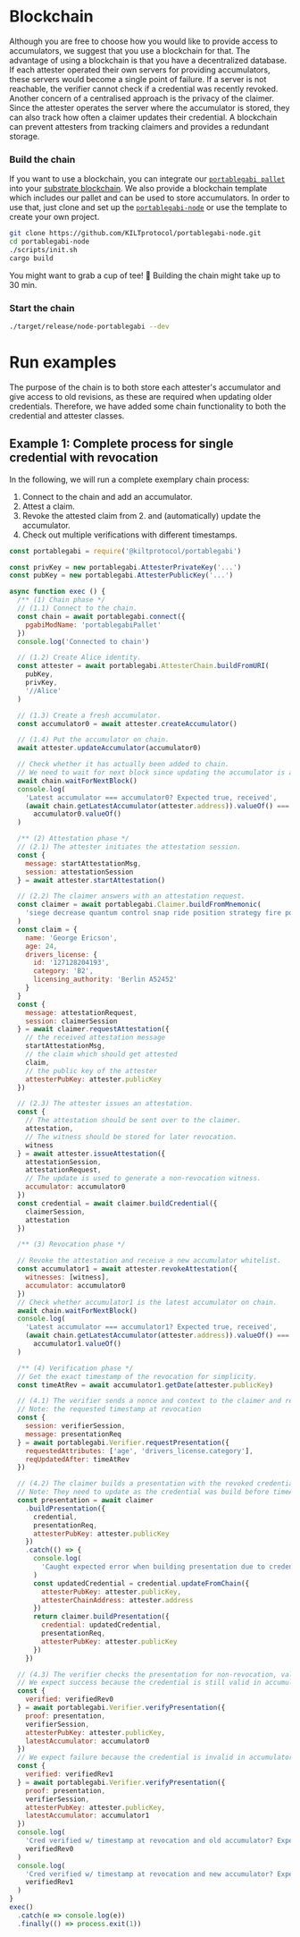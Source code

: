# Blockchain

Although you are free to choose how you would like to provide access to accumulators, we suggest that you use a blockchain for that.
The advantage of using a blockchain is that you have a decentralized database.
If each attester operated their own servers for providing accumulators, these servers would become a single point of failure.
If a server is not reachable, the verifier cannot check if a credential was recently revoked.
Another concern of a centralised approach is the privacy of the claimer.
Since the attester operates the server where the accumulator is stored, they can also track how often a claimer updates their credential.
A blockchain can prevent attesters from tracking claimers and provides a redundant storage.

### Build the chain

If you want to use a blockchain, you can integrate our [`portablegabi pallet`](https://github.com/KILTprotocol/portablegabi-pallet) into your [substrate blockchain](https://www.parity.io/substrate/).
We also provide a blockchain template which includes our pallet and can be used to store accumulators.
In order to use that, just clone and set up the [`portablegabi-node`](https://github.com/KILTprotocol/portablegabi-node) or use the template to create your own project.

```bash
git clone https://github.com/KILTprotocol/portablegabi-node.git
cd portablegabi-node
./scripts/init.sh
cargo build
```

You might want to grab a cup of tee! 🍵
Building the chain might take up to 30 min.

### Start the chain

```bash
./target/release/node-portablegabi --dev
```

# Run examples

The purpose of the chain is to both store each attester's accumulator and give access to old revisions, as these are required when updating older credentials.
Therefore, we have added some chain functionality to both the credential and attester classes.

## Example 1: Complete process for single credential with revocation

In the following, we will run a complete exemplary chain process:

1. Connect to the chain and add an accumulator.
2. Attest a claim.
3. Revoke the attested claim from 2. and (automatically) update the accumulator.
4. Check out multiple verifications with different timestamps.

```javascript
const portablegabi = require('@kiltprotocol/portablegabi')

const privKey = new portablegabi.AttesterPrivateKey('...')
const pubKey = new portablegabi.AttesterPublicKey('...')

async function exec () {
  /** (1) Chain phase */
  // (1.1) Connect to the chain.
  const chain = await portablegabi.connect({
    pgabiModName: 'portablegabiPallet'
  })
  console.log('Connected to chain')

  // (1.2) Create Alice identity.
  const attester = await portablegabi.AttesterChain.buildFromURI(
    pubKey,
    privKey,
    '//Alice'
  )

  // (1.3) Create a fresh accumulator.
  const accumulator0 = await attester.createAccumulator()

  // (1.4) Put the accumulator on chain.
  await attester.updateAccumulator(accumulator0)

  // Check whether it has actually been added to chain.
  // We need to wait for next block since updating the accumulator is a transaction.
  await chain.waitForNextBlock()
  console.log(
    'Latest accumulator === accumulator0? Expected true, received',
    (await chain.getLatestAccumulator(attester.address)).valueOf() ===
      accumulator0.valueOf()
  )

  /** (2) Attestation phase */
  // (2.1) The attester initiates the attestation session.
  const {
    message: startAttestationMsg,
    session: attestationSession
  } = await attester.startAttestation()

  // (2.2) The claimer answers with an attestation request.
  const claimer = await portablegabi.Claimer.buildFromMnemonic(
    'siege decrease quantum control snap ride position strategy fire point airport include'
  )
  const claim = {
    name: 'George Ericson',
    age: 24,
    drivers_license: {
      id: '127128204193',
      category: 'B2',
      licensing_authority: 'Berlin A52452'
    }
  }
  const {
    message: attestationRequest,
    session: claimerSession
  } = await claimer.requestAttestation({
    // the received attestation message
    startAttestationMsg,
    // the claim which should get attested
    claim,
    // the public key of the attester
    attesterPubKey: attester.publicKey
  })

  // (2.3) The attester issues an attestation.
  const {
    // The attestation should be sent over to the claimer.
    attestation,
    // The witness should be stored for later revocation.
    witness
  } = await attester.issueAttestation({
    attestationSession,
    attestationRequest,
    // The update is used to generate a non-revocation witness.
    accumulator: accumulator0
  })
  const credential = await claimer.buildCredential({
    claimerSession,
    attestation
  })

  /** (3) Revocation phase */

  // Revoke the attestation and receive a new accumulator whitelist.
  const accumulator1 = await attester.revokeAttestation({
    witnesses: [witness],
    accumulator: accumulator0
  })
  // Check whether accumulator1 is the latest accumulator on chain.
  await chain.waitForNextBlock()
  console.log(
    'Latest accumulator === accumulator1? Expected true, received',
    (await chain.getLatestAccumulator(attester.address)).valueOf() ===
      accumulator1.valueOf()
  )

  /** (4) Verification phase */
  // Get the exact timestamp of the revocation for simplicity.
  const timeAtRev = await accumulator1.getDate(attester.publicKey)

  // (4.1) The verifier sends a nonce and context to the claimer and requests disclosed attributes.
  // Note: the requested timestamp at revocation
  const {
    session: verifierSession,
    message: presentationReq
  } = await portablegabi.Verifier.requestPresentation({
    requestedAttributes: ['age', 'drivers_license.category'],
    reqUpdatedAfter: timeAtRev
  })

  // (4.2) The claimer builds a presentation with the revoked credential.
  // Note: They need to update as the credential was build before timeAtRev.
  const presentation = await claimer
    .buildPresentation({
      credential,
      presentationReq,
      attesterPubKey: attester.publicKey
    })
    .catch(() => {
      console.log(
        'Caught expected error when building presentation due to credential not matching the required timestamp'
      )
      const updatedCredential = credential.updateFromChain({
        attesterPubKey: attester.publicKey,
        attesterChainAddress: attester.address
      })
      return claimer.buildPresentation({
        credential: updatedCredential,
        presentationReq,
        attesterPubKey: attester.publicKey
      })
    })

  // (4.3) The verifier checks the presentation for non-revocation, valid data and matching attester's public key.
  // We expect success because the credential is still valid in accumulator0.
  const {
    verified: verifiedRev0
  } = await portablegabi.Verifier.verifyPresentation({
    proof: presentation,
    verifierSession,
    attesterPubKey: attester.publicKey,
    latestAccumulator: accumulator0
  })
  // We expect failure because the credential is invalid in accumulator1.
  const {
    verified: verifiedRev1
  } = await portablegabi.Verifier.verifyPresentation({
    proof: presentation,
    verifierSession,
    attesterPubKey: attester.publicKey,
    latestAccumulator: accumulator1
  })
  console.log(
    'Cred verified w/ timestamp at revocation and old accumulator? Expected true, received',
    verifiedRev0
  )
  console.log(
    'Cred verified w/ timestamp at revocation and new accumulator? Expected false, received',
    verifiedRev1
  )
}
exec()
  .catch(e => console.log(e))
  .finally(() => process.exit(1))
```
